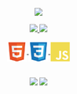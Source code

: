 <main>
<section>
<p align="middle">
<a herf="">
<img src="https://readme-typing-svg.herokuapp.com?color=628FDAFF&size=25&center=true&width=800&lines=Hey!+I'm+Lucas+Balbino;And+i+want+to+become+a+full+stack+developer;I'm+currently+working+as+a+front-end;And+i'm+always+studying;Towards+the+target!" />
</a>
</p>

  
<div align="center">
  <a href="https://github.com/LucasBalbinoSS">
  <img  height="168em" src="https://github-readme-stats.vercel.app/api?username=LucasBalbinoSS&show_icons=true&theme=tokyonight&include_all_commits=true&count_private=true"/>
  <img  height="168em" src="https://github-readme-stats.vercel.app/api/top-langs/?username=LucasBalbinoSS&layout=compact&langs_count=7&theme=tokyonight"/>
</div>

  <div align="center" style="display: inline_block"><br>
    <img align="center" alt="Lucas-HTML" height="40" width="40" src="https://raw.githubusercontent.com/devicons/devicon/master/icons/html5/html5-original.svg">
    <img align="center" alt="Lucas-CSS" height="40" width="40" src="https://raw.githubusercontent.com/devicons/devicon/master/icons/css3/css3-original.svg">
    <img align="center" alt="Lucas-Js" height="40" width="40" src="https://raw.githubusercontent.com/devicons/devicon/master/icons/javascript/javascript-plain.svg">
  </div>
  
  
  
  
##
  
  
  
  
<div align="center">
  <a href="https://www.instagram.com/lucas_balbs/" target="_blank"><img align="center" src="https://img.shields.io/badge/-Instagram-%23E4405F?style=for-the-badge&logo=instagram&logoColor=white" target="_blank"></a>
  <a href="https://www.linkedin.com/in/balbinosantos/" target="_blank"><img align="center" src="https://img.shields.io/badge/-LinkedIn-%230077B5?style=for-the-badge&logo=linkedin&logoColor=white" target="_blank"></a>
</div>
  
  
